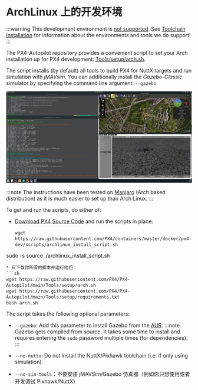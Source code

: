 # ArchLinux 上的开发环境

:::warning
This development environment is [not supported](../advanced/dev_env_unsupported.md). See [Toolchain Installation](../dev_setup/dev_env.md) for information about the environments and tools we do support!
:::

The PX4-Autopilot repository provides a convenient script to set your Arch installation up for PX4 development: [Tools/setup/arch.sh](https://github.com/PX4/PX4-Autopilot/blob/main/Tools/setup/arch.sh). <!-- NEED px4_version -->

The script installs (by default) all tools to build PX4 for NuttX targets and run simulation with *jMAVsim*. You can additionally install the *Gazebo-Classic* simulator by specifying the command line argument: `--gazebo`.

![Gazebo on Arch](../../assets/simulation/gazebo_classic/arch-gazebo.png)

:::note
The instructions have been tested on [Manjaro](https://manjaro.org/) (Arch based distribution) as it is much easier to set up than Arch Linux.
:::

To get and run the scripts, do either of:
* [Download PX4 Source Code](../dev_setup/building_px4.md) and run the scripts in place:
  ```
  wget https://raw.githubusercontent.com/PX4/containers/master/docker/px4-dev/scripts/archlinux_install_script.sh
sudo -s
source ./archlinux_install_script.sh
  ```
* 只下载你所需的脚本并运行他们：
  ```sh
  wget https://raw.githubusercontent.com/PX4/PX4-Autopilot/main/Tools/setup/arch.sh
  wget https://raw.githubusercontent.com/PX4/PX4-Autopilot/main/Tools/setup/requirements.txt
  bash arch.sh
  ```

The script takes the following optional parameters:
- `--gazebo`: Add this parameter to install Gazebo from the [AUR](https://aur.archlinux.org/packages/gazebo/). :::note Gazebo gets compiled from source. It takes some time to install and requires entering the `sudo` password multiple times (for dependencies).
:::

- `--no-nuttx`: Do not install the NuttX/Pixhawk toolchain (i.e. if only using simulation).
- `--no-sim-tools`：不要安装 jMAVSim/Gazebo 仿真器（例如你只想使用或者开发调试 Pixhawk/NuttX）
